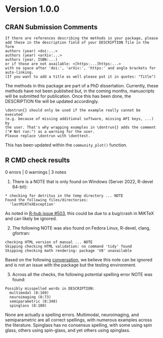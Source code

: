 # Version 1.0.0

## CRAN Submission Comments

```
If there are references describing the methods in your package, please
add these in the description field of your DESCRIPTION file in the form
authors (year) <doi:...>
authors (year) <arXiv:...>
authors (year, ISBN:...)
or if those are not available: <[https:...]https:...>
with no space after 'doi:', 'arXiv:', 'https:' and angle brackets for
auto-linking.
(If you want to add a title as well please put it in quotes: "Title")
```

The methods in this package are part of a PhD dissertation. Currently, these methods have not been published but, in the coming months, manuscripts will be submitted for publication. Once this has been done, the DESCRIPTION file will be updated accordingly.

```
\dontrun{} should only be used if the example really cannot be executed
(e.g. because of missing additional software, missing API keys, ...) by
the user. That's why wrapping examples in \dontrun{} adds the comment
("# Not run:") as a warning for the user.
Please replace \dontrun with \donttest.
```

This has been updated within the `community_plot()` function.

## R CMD check results

0 errors | 0 warnings | 3 notes

1) There is a NOTE that is only found on Windows (Server 2022, R-devel 64-bit): 

```
* checking for detritus in the temp directory ... NOTE
Found the following files/directories:
  'lastMiKTeXException'
```

As noted in [R-hub issue #503](https://github.com/r-hub/rhub/issues/503), this could be due to a bug/crash in MiKTeX and can likely be ignored.


2) The following NOTE was also found on Fedora Linux, R-devel, clang, gfortran: 

```
checking HTML version of manual ... NOTE
Skipping checking HTML validation: no command 'tidy' found
Skipping checking math rendering: package 'V8' unavailable
```

Based on the following [conversation](https://groups.google.com/g/r-sig-mac/c/7u_ivEj4zhM), we believe this note can be ignored and is not an issue with the package but the testing environment.


3) Across all the checks, the following potential spelling error NOTE was found:

```
Possibly misspelled words in DESCRIPTION:
  multimodal (8:169)
  neuroimaging (8:73)
  semiparametric (8:348)
  spinglass (8:180)
```

None are actually a spelling errors. Multimodal, neuroimaging, and semiparametric are all correct spellings, with numerous examples across the literature. Spinglass has no consensus spelling, with some using spin glass, others using spin-glass, and yet others using spinglass.
